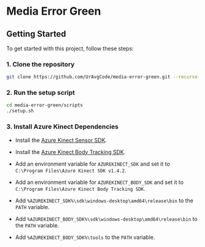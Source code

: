 # Media Error Green

## Getting Started

To get started with this project, follow these steps:

### 1. Clone the repository
```sh
git clone https://github.com/UrAvgCode/media-error-green.git --recurse-submodules
```

### 2. Run the setup script
```sh
cd media-error-green/scripts
./setup.sh
```

### 3. Install Azure Kinect Dependencies
* Install the [Azure Kinect Sensor SDK](https://download.microsoft.com/download/d/c/1/dc1f8a76-1ef2-4a1a-ac89-a7e22b3da491/Azure%20Kinect%20SDK%201.4.2.exe).
* Install the [Azure Kinect Body Tracking SDK](https://download.microsoft.com/download/b/4/6/b469e83e-7884-4bd9-a284-1959cd2c0b76/Azure%20Kinect%20Body%20Tracking%20SDK%201.1.2.msi).
* Add an environment variable for `AZUREKINECT_SDK` and set it to `C:\Program Files\Azure Kinect SDK v1.4.2`.
* Add an environment variable for `AZUREKINECT_BODY_SDK` and set it to `C:\Program Files\Azure Kinect Body Tracking SDK`.


* Add `%AZUREKINECT_SDK%\sdk\windows-desktop\amd64\release\bin` to the `PATH` variable.
* Add `%AZUREKINECT_BODY_SDK%\sdk\windows-desktop\amd64\release\bin` to the `PATH` variable.
* Add `%AZUREKINECT_BODY_SDK%\tools` to the `PATH` variable.

